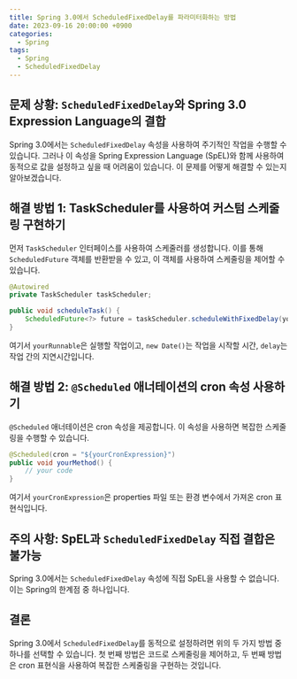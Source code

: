 ```yaml
---
title: Spring 3.0에서 ScheduledFixedDelay를 파라미터화하는 방법
date: 2023-09-16 20:00:00 +0900
categories:
  - Spring
tags:
  - Spring
  - ScheduledFixedDelay
---
```

## 문제 상황: `ScheduledFixedDelay`와 Spring 3.0 Expression Language의 결합

Spring 3.0에서는 `ScheduledFixedDelay` 속성을 사용하여 주기적인 작업을 수행할 수 있습니다. 그러나 이 속성을 Spring Expression Language (SpEL)와 함께 사용하여 동적으로 값을 설정하고 싶을 때 어려움이 있습니다. 이 문제를 어떻게 해결할 수 있는지 알아보겠습니다.

## 해결 방법 1: TaskScheduler를 사용하여 커스텀 스케줄링 구현하기

먼저 `TaskScheduler` 인터페이스를 사용하여 스케줄러를 생성합니다. 이를 통해 `ScheduledFuture` 객체를 반환받을 수 있고, 이 객체를 사용하여 스케줄링을 제어할 수 있습니다.

```java
@Autowired
private TaskScheduler taskScheduler;

public void scheduleTask() {
    ScheduledFuture<?> future = taskScheduler.scheduleWithFixedDelay(yourRunnable, new Date(), delay);
}
```

여기서 `yourRunnable`은 실행할 작업이고, `new Date()`는 작업을 시작할 시간, `delay`는 작업 간의 지연시간입니다.

## 해결 방법 2: `@Scheduled` 애너테이션의 cron 속성 사용하기

`@Scheduled` 애너테이션은 cron 속성을 제공합니다. 이 속성을 사용하면 복잡한 스케줄링을 수행할 수 있습니다.

```java
@Scheduled(cron = "${yourCronExpression}")
public void yourMethod() {
    // your code
}
```

여기서 `yourCronExpression`은 properties 파일 또는 환경 변수에서 가져온 cron 표현식입니다.

## 주의 사항: SpEL과 `ScheduledFixedDelay` 직접 결합은 불가능

Spring 3.0에서는 `ScheduledFixedDelay` 속성에 직접 SpEL을 사용할 수 없습니다. 이는 Spring의 한계점 중 하나입니다.

## 결론

Spring 3.0에서 `ScheduledFixedDelay`를 동적으로 설정하려면 위의 두 가지 방법 중 하나를 선택할 수 있습니다. 첫 번째 방법은 코드로 스케줄링을 제어하고, 두 번째 방법은 cron 표현식을 사용하여 복잡한 스케줄링을 구현하는 것입니다.
